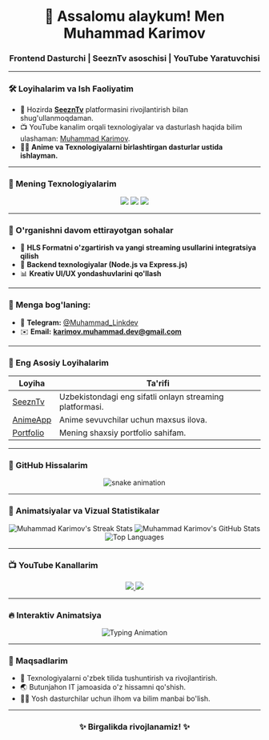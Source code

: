 <h1 align="center">👋 Assalomu alaykum! Men Muhammad Karimov</h1>
<h3 align="center">Frontend Dasturchi | SeeznTv asoschisi | YouTube Yaratuvchisi</h3>

---

### 🛠️ Loyihalarim va Ish Faoliyatim

- 🔭 Hozirda **[SeeznTv](https://github.com/Metasensei/SeeznTv)** platformasini rivojlantirish bilan shug'ullanmoqdaman.
- 📺 YouTube kanalim orqali texnologiyalar va dasturlash haqida bilim ulashaman: [Muhammad Karimov](https://www.youtube.com/@metaKarimov).
- 🧑‍💻 **Anime va Texnologiyalarni birlashtirgan dasturlar ustida ishlayman.**

---

### 🧰 Mening Texnologiyalarim

<div align="center">
    <img src="https://skillicons.dev/icons?i=html,css,bootstrap,sass,tailwind,js,ts,react,nextjs,redux" />
    <img src="https://skillicons.dev/icons?i=python,git,github,docker,vscode,figma,photoshop,illustrator" />
    <img src="https://skillicons.dev/icons?i=firebase,nodejs,express,mongodb,postman,linux" />
</div>

---

### 🌱 O'rganishni davom ettirayotgan sohalar

- 📘 **HLS Formatni o'zgartirish va yangi streaming usullarini integratsiya qilish**
- 🚀 **Backend texnologiyalar (Node.js va Express.js)**
- 📊 **Kreativ UI/UX yondashuvlarini qo'llash**

---

### 💬 Menga bog'laning:

- 📱 **Telegram:** [@Muhammad_Linkdev](https://t.me/Muhammad_Linkdev)
- ✉️ **Email:** **karimov.muhammad.dev@gmail.com**

---

### 🚀 Eng Asosiy Loyihalarim

| Loyiha | Ta'rifi |
|--------|---------|
| [SeeznTv](https://github.com/Metasensei/SeeznTv) | Uzbekistondagi eng sifatli onlayn streaming platformasi. |
| [AnimeApp](https://github.com/Metasensei/AnimeApp) | Anime sevuvchilar uchun maxsus ilova. |
| [Portfolio](https://github.com/Metasensei/Portfolio) | Mening shaxsiy portfolio sahifam. |

---

### 🐍 GitHub Hissalarim


<div align="center">
  <img alt="snake animation" src="https://raw.githubusercontent.com/Metasensei/Metasensei/output/github-contribution-grid-snake.svg" />
</div>

---

### 🎨 Animatsiyalar va Vizual Statistikalar

<div align="center">
  <img src="https://github-readme-streak-stats.herokuapp.com/?user=Metasensei&theme=radical" alt="Muhammad Karimov's Streak Stats" />
  <img src="https://github-readme-stats.vercel.app/api?username=Metasensei&show_icons=true&theme=radical" alt="Muhammad Karimov's GitHub Stats" />
  <img src="https://github-readme-stats.vercel.app/api/top-langs/?username=Metasensei&layout=compact&theme=radical" alt="Top Languages" />
</div>

---

### 📺 YouTube Kanallarim

<div align="center">
    <a href="https://www.youtube.com/@metaKarimov" target="_blank">
        <img src="https://img.shields.io/badge/Muhammad_Karimov-FF5733?style=flat&logo=youtube&logoColor=white" />
    </a>
    <a href="https://www.youtube.com/channel/UCQzjPZpeNKTo_b3uyQvmFdQ" target="_blank">
        <img src="https://img.shields.io/badge/TechMaster-2965F1?style=flat&logo=youtube&logoColor=white" />
    </a>
</div>

---

### 🔥 Interaktiv Animatsiya

<div align="center">
  <img src="https://readme-typing-svg.herokuapp.com?font=Fira+Code&weight=900&size=28&pause=1000&color=38B2AC&center=true&vCenter=true&width=435&lines=Frontend+Dasturchi;Anime+Sevuvchi;IT+Soha+O'qituvchisi" alt="Typing Animation" />
</div>

---

### 🎯 Maqsadlarim

- 🚀 Texnologiyalarni o'zbek tilida tushuntirish va rivojlantirish.
- 🌏 Butunjahon IT jamoasida o'z hissamni qo'shish.
- 🧑‍🏫 Yosh dasturchilar uchun ilhom va bilim manbai bo'lish.

---

<h3 align="center">✨ Birgalikda rivojlanamiz! ✨</h3>
